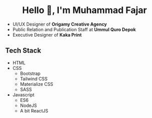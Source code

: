 <h1 align="center">Hello 👋, I'm Muhammad Fajar</h1>

* UI/UX Designer of <b>Origamy Creative Agency</b>
* Public Relation and Publication Staff at <b>Ummul Quro Depok</b>
* Executive Designer of <b>Kaka Print</b>

## Tech Stack
- HTML
- CSS
  - Bootstrap
  - Tailwind CSS
  - Materialize CSS
  - SASS
- Javascript
  - ES6
  - NodeJS
  - A bit ReactJS


<div style="text-align:center>
[![ForTheBadge built-with-love](http://ForTheBadge.com/images/badges/built-with-love.svg)](https://GitHub.com/Naereen/) [![ForTheBadge makes-people-smile](http://ForTheBadge.com/images/badges/makes-people-smile.svg)](http://ForTheBadge.com)

![visitors](https://visitor-badge.glitch.me/badge?page_id=mfjrid/mfjrid)
</div>
